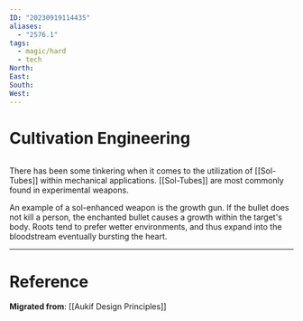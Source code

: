 ```yaml
---
ID: "20230919114435"
aliases:
  - "2576.1"
tags:
  - magic/hard
  - tech
North: 
East: 
South: 
West:
---
```

# Cultivation Engineering

```toc
```

There has been some tinkering when it comes to the utilization of [[Sol-Tubes]] within mechanical applications. [[Sol-Tubes]] are most commonly found in experimental weapons. 

An example of a sol-enhanced weapon is the growth gun. If the bullet does not kill a person, the enchanted bullet causes a growth within the target's body. Roots tend to prefer wetter environments, and thus expand into the bloodstream eventually bursting the heart.

---

# Reference

**Migrated from**: [[Aukif Design Principles]]